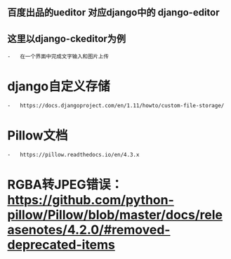 ##  百度出品的ueditor    对应django中的    django-editor

##  这里以django-ckeditor为例
    
    -   在一个界面中完成文字输入和图片上传
    
    
    
    
    
    
#   django自定义存储 
    -   https://docs.djangoproject.com/en/1.11/howto/custom-file-storage/

#   Pillow文档   
    -   https://pillow.readthedocs.io/en/4.3.x
    
#   RGBA转JPEG错误：https://github.com/python-pillow/Pillow/blob/master/docs/releasenotes/4.2.0/#removed-deprecated-items